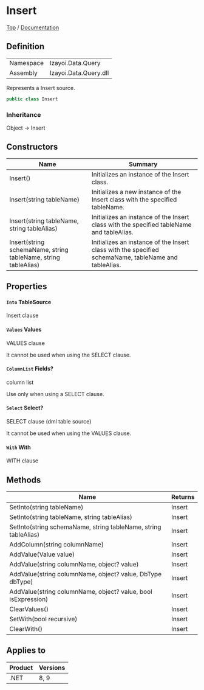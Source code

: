 # Insert

[Top](../../../../README.md) / [Documentation](../../../Documentation.md)

## Definition

|||
|--|--|
|Namespace|Izayoi.Data.Query|
|Assembly|Izayoi.Data.Query.dll|

Represents a Insert source.

~~~csharp
public class Insert
~~~

### Inheritance
Object -> Insert

## Constructors

|Name|Summary|
|--|--|
|Insert()|Initializes an instance of the Insert class.|
|Insert(string tableName)|Initializes a new instance of the Insert class with the specified tableName.|
|Insert(string tableName, string tableAlias)|Initializes an instance of the Insert class with the specified tableName and tableAlias.|
|Insert(string schemaName, string tableName, string tableAlias)|Initializes an instance of the Insert class with the specified schemaName, tableName and tableAlias.|

## Properties

#### `Into` TableSource

Insert clause

#### `Values` Values

VALUES clause

It cannot be used when using the SELECT clause.

#### `ColumnList` Fields?

column list

Use only when using a SELECT clause.

#### `Select` Select?

SELECT clause (dml table source)

It cannot be used when using the VALUES clause.

#### `With` With

WITH clause

## Methods

|Name|Returns|
|--|--|
|SetInto(string tableName)|Insert|
|SetInto(string tableName, string tableAlias)|Insert|
|SetInto(string schemaName, string tableName, string tableAlias)|Insert|
|AddColumn(string columnName)|Insert|
|AddValue(Value value)|Insert|
|AddValue(string columnName, object? value)|Insert|
|AddValue(string columnName, object? value, DbType dbType)|Insert|
|AddValue(string columnName, object? value, bool isExpression)|Insert|
|ClearValues()|Insert|
|SetWith(bool recursive)|Insert|
|ClearWith()|Insert|

## Applies to

|Product|Versions|
|--|--|
|.NET|8, 9|
